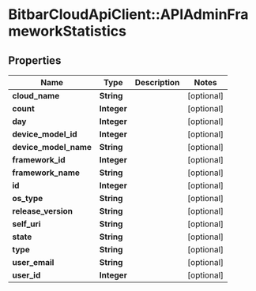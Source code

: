 # BitbarCloudApiClient::APIAdminFrameworkStatistics

## Properties
Name | Type | Description | Notes
------------ | ------------- | ------------- | -------------
**cloud_name** | **String** |  | [optional] 
**count** | **Integer** |  | [optional] 
**day** | **Integer** |  | [optional] 
**device_model_id** | **Integer** |  | [optional] 
**device_model_name** | **String** |  | [optional] 
**framework_id** | **Integer** |  | [optional] 
**framework_name** | **String** |  | [optional] 
**id** | **Integer** |  | [optional] 
**os_type** | **String** |  | [optional] 
**release_version** | **String** |  | [optional] 
**self_uri** | **String** |  | [optional] 
**state** | **String** |  | [optional] 
**type** | **String** |  | [optional] 
**user_email** | **String** |  | [optional] 
**user_id** | **Integer** |  | [optional] 


